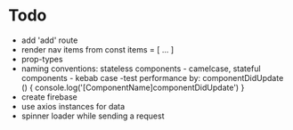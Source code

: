 # Todo
- add 'add' route
- render nav items from const items = [ ... ]
- prop-types
- naming conventions: stateless components - camelcase, stateful components - kebab case
-test performance by:
    componentDidUpdate () {
        console.log('[ComponentName]componentDidUpdate')
    }
- create firebase
- use axios instances for data
- spinner loader while sending a request
